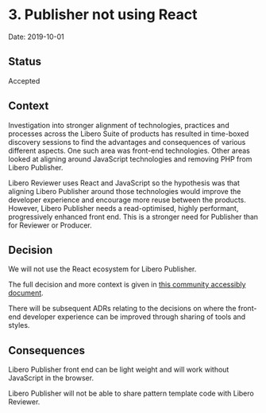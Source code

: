# 3. Publisher not using React

Date: 2019-10-01

## Status

Accepted

## Context
Investigation into stronger alignment of technologies, practices and processes across the Libero Suite of products has resulted in time-boxed discovery sessions to find the advantages and consequences of various different aspects.
One such area was front-end technologies. Other areas looked at aligning around JavaScript technologies and removing PHP from Libero Publisher.

Libero Reviewer uses React and JavaScript so the hypothesis was that aligning Libero Publisher around those technologies would improve the developer experience and encourage more reuse between the products. However, Libero Publisher needs a read-optimised, highly performant, progressively enhanced front end. This is a stronger need for Publisher than for Reviewer or Producer.

## Decision
We will not use the React ecosystem for Libero Publisher.

The full decision and more context is given in [this community accessibly document](https://docs.google.com/document/d/1FkdvBjSb1BH1fhgujtppunvL_NX5U3xVuxv7L0fV010/edit#heading=h.oip2sudw7pju).

There will be subsequent ADRs relating to the decisions on where the front-end developer experience can be improved through sharing of tools and styles.

## Consequences
Libero Publisher front end can be light weight and will work without JavaScript in the browser.

Libero Publisher will not be able to share pattern template code with Libero Reviewer.

